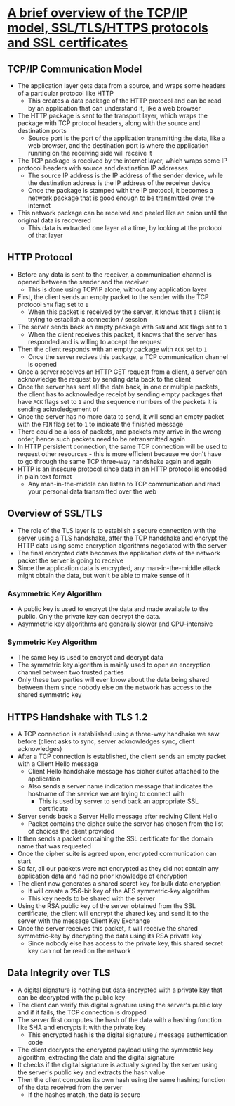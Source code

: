 # [A brief overview of the TCP/IP model, SSL/TLS/HTTPS protocols and SSL certificates](https://medium.com/jspoint/a-brief-overview-of-the-tcp-ip-model-ssl-tls-https-protocols-and-ssl-certificates-d5a6269fe29e)

## TCP/IP Communication Model

* The application layer gets data from a source, and wraps some headers of a particular protocol like HTTP
  * This creates a data package of the HTTP protocol and can be read by an application that can understand it, like a web browser
* The HTTP package is sent to the transport layer, which wraps the package with TCP protocol headers, along with the source and destination ports
  * Source port is the port of the application transmitting the data, like a web browser, and the destination port is where the application running on the receiving side will receive it
* The TCP package is received by the internet layer, which wraps some IP protocol headers with source and destination IP addresses
  * The source IP address is the IP address of the sender device, while the destination address is the IP address of the receiver device
  * Once the package is stamped with the IP protocol, it becomes a network package that is good enough to be transmitted over the internet
* This network package can be received and peeled like an onion until the original data is recovered
  * This data is extracted one layer at a time, by looking at the protocol of that layer

## HTTP Protocol

* Before any data is sent to the receiver, a communication channel is opened between the sender and the receiver
  * This is done using TCP/IP alone, without any application layer
* First, the client sends an empty packet to the sender with the TCP protocol `SYN` flag set to `1`
  * When this packet is received by the server, it knows that a client is trying to establish a connection / session
* The server sends back an empty package with `SYN` and `ACK` flags set to `1`
  * When the client receives this packet, it knows that the server has responded and is willing to accept the request
* Then the client responds with an empty package with `ACK` set to `1`
  * Once the server recives this package, a TCP communication channel is opened
* Once a server receives an HTTP GET request from a client, a server can acknowledge the request by sending data back to the client
* Once the server has sent all the data back, in one or multiple packets, the client has to acknowledge receipt by sending empty packages that have `ACK` flags set to `1` and the sequence numbers of the packets it is sending acknoledgement of
* Once the server has no more data to send, it will send an empty packet with the `FIN` flag set to `1` to indicate the finished message
* There could be a loss of packets, and packets may arrive in the wrong order, hence such packets need to be retransmitted again
* In HTTP persistent connection, the same TCP connection will be used to request other resources - this is more efficient because we don't have to go through the same TCP three-way handshake again and again
* HTTP is an insecure protocol since data in an HTTP protocol is encoded in plain text format
  * Any man-in-the-middle can listen to TCP communication and read your personal data transmitted over the web

## Overview of SSL/TLS

* The role of the TLS layer is to establish a secure connection with the server using a TLS handshake, after the TCP handshake and encrypt the HTTP data using some encryption algorithms negotiated with the server
* The final encrypted data becomes the application data of the network packet the server is going to receive
* Since the application data is encrypted, any man-in-the-middle attack might obtain the data, but won't be able to make sense of it

### Asymmetric Key Algorithm

* A public key is used to encrypt the data and made available to the public. Only the private key can decrypt the data.
* Asymmetric key algorithms are generally slower and CPU-intensive

### Symmetric Key Algorithm

* The same key is used to encrypt and decrypt data
* The symmetric key algorithm is mainly used to open an encryption channel between two trusted parties
* Only these two parties will ever know about the data being shared between them since nobody else on the network has access to the shared symmetric key

## HTTPS Handshake with TLS 1.2

* A TCP connection is established using a three-way handhake we saw before (client asks to sync, server acknowledges sync, client acknowledges)
* After a TCP connection is established, the client sends an empty packet with a Client Hello message
  * Client Hello handshake message has cipher suites attached to the application
  * Also sends a server name indication message that indicates the hostname of the service we are trying to connect with
    * This is used by server to send back an appropriate SSL certificate
* Server sends back a Server Hello message after reciving Client Hello
  * Packet contains the cipher suite the server has chosen from the list of choices the client provided
* It then sends a packet containing the SSL certificate for the domain name that was requested
* Once the cipher suite is agreed upon, encrypted communication can start
* So far, all our packets were not encrypted as they did not contain any application data and had no prior knowledge of encryption
* The client now generates a shared secret key for bulk data encryption
  * It will create a 256-bit key of the AES symmetric-key algorithm
  * This key needs to be shared with the server
* Using the RSA public key of the server obtained from the SSL certificate, the client will encrypt the shared key and send it to the server with the message Client Key Exchange
* Once the server receives this packet, it will receive the shared symmetric-key by decrypting the data using its RSA private key
  * Since nobody else has access to the private key, this shared secret key can not be read on the network

## Data Integrity over TLS

* A digital signature is nothing but data encrypted with a private key that can be decrypted with the public key
* The client can verify this digital signature using the server's public key and if it fails, the TCP connection is dropped
* The server first computes the hash of the data with a hashing function like SHA and encrypts it with the private key
  * This encrypted hash is the digital signature / message authentication code
* The client decrypts the encrypted payload using the symmetric key algorithm, extracting the data and the digital signature
* It checks if the digital signature is actually signed by the server using the server's public key and extracts the hash value
* Then the client computes its own hash using the same hashing function of the data received from the server
  * If the hashes match, the data is secure
